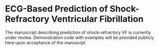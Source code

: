 # ECG-Based Prediction of Shock-Refractory Ventricular Fibrillation

The manuscript describing prediction of shock-refractory VF is currently under review. Demonstration code with examples will be provided publicly here upon acceptance of the manuscipt.
